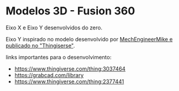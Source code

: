 # Modelos 3D - Fusion 360

Eixo X e Eixo Y desenvolvidos do zero.

Eixo Y inspirado no modelo desenvolvido por [MechEngineerMike e publicado no "Thingiserse"](https://www.thingiverse.com/thing:3037464).

links importantes para o desenvolvimento:
- https://www.thingiverse.com/thing:3037464
- https://grabcad.com/library
- https://www.thingiverse.com/thing:2377441
